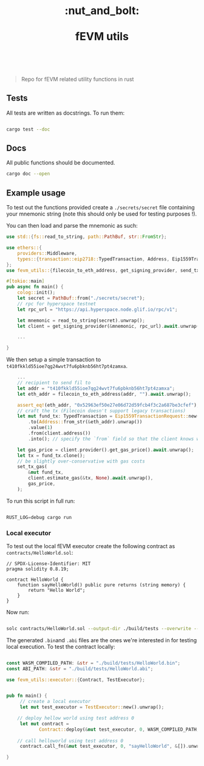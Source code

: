 <h1 align="center">
	<br>
	 :nut_and_bolt: 
	<br>
	<br>
	fEVM utils
	<br>
	<br>
	<br>
</h1>

> Repo for fEVM related utility functions in rust


## Tests

All tests are written as docstrings. 
To run them: 

```bash

cargo test --doc

```

## Docs

All public functions should be documented. 

```bash 
cargo doc --open  

```

## Example usage

To test out the functions provided create a `./secrets/secret` file containing your mnemonic string (note this should only be used for testing purposes !).

You can then load and parse the mnemonic as such: 

```rust 
use std::{fs::read_to_string, path::PathBuf, str::FromStr};

use ethers::{
    providers::Middleware,
    types::{transaction::eip2718::TypedTransaction, Address, Eip1559TransactionRequest},
};
use fevm_utils::{filecoin_to_eth_address, get_signing_provider, send_tx, set_tx_gas};

#[tokio::main]
pub async fn main() {
    colog::init();
    let secret = PathBuf::from("./secrets/secret");
    // rpc for hyperspace testnet
    let rpc_url = "https://api.hyperspace.node.glif.io/rpc/v1";

    let mnemonic = read_to_string(secret).unwrap();
    let client = get_signing_provider(&mnemonic, rpc_url).await.unwrap();

    ...

}

```

We then setup a simple transaction to `t410fkkld55ioe7qg24wvt7fu6pbknb56ht7pt4zamxa`.

```rust 
    ...
    // recipient to send fil to
    let addr = "t410fkkld55ioe7qg24wvt7fu6pbknb56ht7pt4zamxa";
    let eth_addr = filecoin_to_eth_address(addr, "").await.unwrap();

    assert_eq!(eth_addr, "0x52963ef50e27e06d72d59fcb4f3c2a687be3cfef");
    // craft the tx (Filecoin doesn't support legacy transactions)
    let mut fund_tx: TypedTransaction = Eip1559TransactionRequest::new()
        .to(Address::from_str(&eth_addr).unwrap())
        .value(1)
        .from(client.address())
        .into(); // specify the `from` field so that the client knows which account to use

    let gas_price = client.provider().get_gas_price().await.unwrap();
    let tx = fund_tx.clone();
    // be slightly over-conservative with gas costs
    set_tx_gas(
        &mut fund_tx,
        client.estimate_gas(&tx, None).await.unwrap(),
        gas_price,
    );

```


To run this script in full run: 

```rust

RUST_LOG=debug cargo run 

```


### Local executor 


To test out the local fEVM executor create the following contract as `contracts/HelloWorld.sol`:  
```solidity
// SPDX-License-Identifier: MIT
pragma solidity 0.8.19;

contract HelloWorld {
    function sayHelloWorld() public pure returns (string memory) {
        return "Hello World";
    }
}
```

Now run: 

```bash

solc contracts/HelloWorld.sol --output-dir ./build/tests --overwrite --bin --hashes --opcodes --abi

```

The generated `.bin`and `.abi` files are the ones we're interested in for testing local execution. 
To test the contract locally: 

```rust 

const WASM_COMPILED_PATH: &str = "./build/tests/HelloWorld.bin";
const ABI_PATH: &str = "./build/tests/HelloWorld.abi";

use fevm_utils::executor::{Contract, TestExecutor};


pub fn main() {
     // create a local executor
     let mut test_executor = TestExecutor::new().unwrap();

    // deploy hellow world using test address 0
     let mut contract =
            Contract::deploy(&mut test_executor, 0, WASM_COMPILED_PATH, ABI_PATH).unwrap();
    
    // call helloworld using test address 0
     contract.call_fn(&mut test_executor, 0, "sayHelloWorld", &[]).unwrap();

}

```

